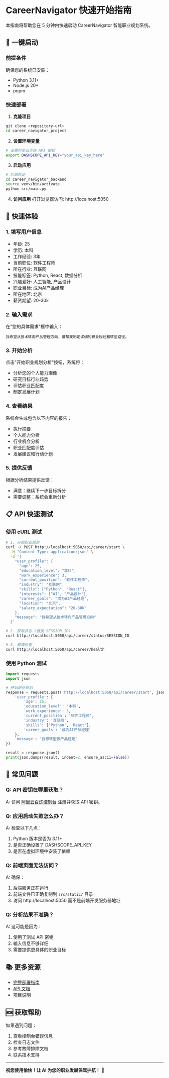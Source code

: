 # CareerNavigator 快速开始指南

本指南将帮助您在 5 分钟内快速启动 CareerNavigator 智能职业规划系统。

## 🚀 一键启动

### 前提条件

确保您的系统已安装：
- Python 3.11+
- Node.js 20+
- pnpm

### 快速部署

1. **克隆项目**
```bash
git clone <repository-url>
cd career_navigator_project
```

2. **设置环境变量**
```bash
# 设置阿里云百炼 API 密钥
export DASHSCOPE_API_KEY="your_api_key_here"
```

3. **启动应用**
```bash
# 后端启动
cd career_navigator_backend
source venv/bin/activate
python src/main.py
```

4. **访问应用**
打开浏览器访问: http://localhost:5050

## 🎯 快速体验

### 1. 填写用户信息
- 年龄: 25
- 学历: 本科
- 工作经验: 3年
- 当前职位: 软件工程师
- 所在行业: 互联网
- 技能标签: Python, React, 数据分析
- 兴趣爱好: 人工智能, 产品设计
- 职业目标: 成为AI产品经理
- 所在地区: 北京
- 薪资期望: 20-30k

### 2. 输入需求
在"您的具体需求"框中输入：
```
我希望从技术转向产品管理方向，请帮我制定详细的职业规划和转型路径。
```

### 3. 开始分析
点击"开始职业规划分析"按钮，系统将：
- 分析您的个人能力画像
- 研究目标行业趋势
- 评估职业匹配度
- 制定发展计划

### 4. 查看结果
系统会生成包含以下内容的报告：
- 执行摘要
- 个人能力分析
- 行业机会分析
- 职业匹配度评估
- 发展建议和行动计划

### 5. 提供反馈
根据分析结果提供反馈：
- 满意：继续下一步目标拆分
- 需要调整：系统会重新分析

## 📋 API 快速测试

### 使用 cURL 测试

```bash
# 1. 开始职业规划
curl -X POST http://localhost:5050/api/career/start \
  -H "Content-Type: application/json" \
  -d '{
    "user_profile": {
      "age": 25,
      "education_level": "本科",
      "work_experience": 3,
      "current_position": "软件工程师",
      "industry": "互联网",
      "skills": ["Python", "React"],
      "interests": ["AI", "产品设计"],
      "career_goals": "成为AI产品经理",
      "location": "北京",
      "salary_expectation": "20-30k"
    },
    "message": "我希望从技术转向产品管理方向"
  }'

# 2. 获取状态 (替换 SESSION_ID)
curl http://localhost:5050/api/career/status/SESSION_ID

# 3. 健康检查
curl http://localhost:5050/api/career/health
```

### 使用 Python 测试

```python
import requests
import json

# 开始职业规划
response = requests.post('http://localhost:5050/api/career/start', json={
    'user_profile': {
        'age': 25,
        'education_level': '本科',
        'work_experience': 3,
        'current_position': '软件工程师',
        'industry': '互联网',
        'skills': ['Python', 'React'],
        'career_goals': '成为AI产品经理'
    },
    'message': '我想转型做产品经理'
})

result = response.json()
print(json.dumps(result, indent=2, ensure_ascii=False))
```

## 🔧 常见问题

### Q: API 密钥在哪里获取？
A: 访问 [阿里云百炼控制台](https://dashscope.console.aliyun.com/) 注册并获取 API 密钥。

### Q: 应用启动失败怎么办？
A: 检查以下几点：
1. Python 版本是否为 3.11+
2. 是否正确设置了 DASHSCOPE_API_KEY
3. 是否在虚拟环境中安装了依赖

### Q: 前端页面无法访问？
A: 确保：
1. 后端服务正在运行
2. 前端文件已正确复制到 `src/static/` 目录
3. 访问 http://localhost:5050 而不是前端开发服务器地址

### Q: 分析结果不准确？
A: 这可能是因为：
1. 使用了测试 API 密钥
2. 输入信息不够详细
3. 需要提供更具体的职业目标

## 📚 更多资源

- [完整部署指南](./DEPLOYMENT.md)
- [API 文档](./API_DOCUMENTATION.md)
- [项目说明](./README.md)

## 🆘 获取帮助

如果遇到问题：
1. 查看控制台错误信息
2. 检查日志文件
3. 参考故障排除文档
4. 联系技术支持

---

**祝您使用愉快！让 AI 为您的职业发展保驾护航！** 🚀

